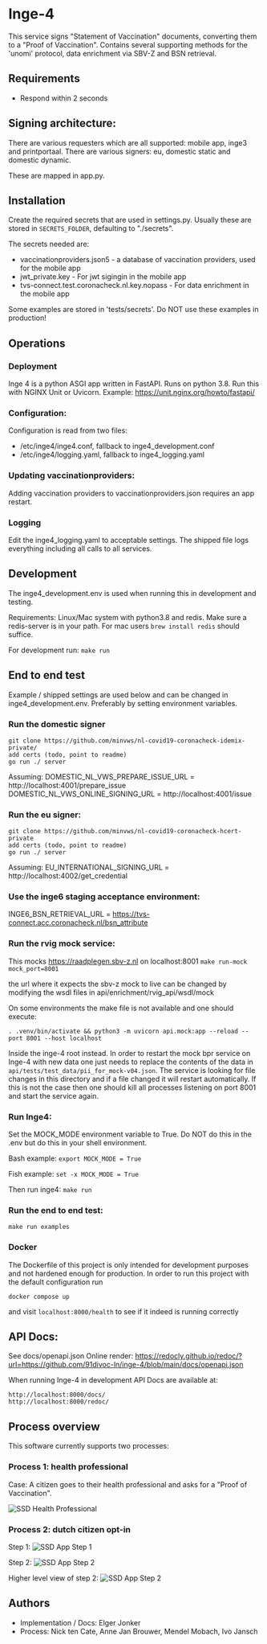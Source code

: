 # Inge-4
This service signs "Statement of Vaccination" documents, converting them to a "Proof of Vaccination".
Contains several supporting methods for the 'unomi' protocol, data enrichment via SBV-Z and BSN retrieval.

## Requirements
- Respond within 2 seconds

## Signing architecture:
There are various requesters which are all supported: mobile app, inge3 and printportaal.
There are various signers: eu, domestic static and domestic dynamic.

These are mapped in app.py.

## Installation
Create the required secrets that are used in settings.py. Usually these are stored in 
`SECRETS_FOLDER`, defaulting to "./secrets".

The secrets needed are:

- vaccinationproviders.json5 - a database of vaccination providers, used for the mobile app
- jwt_private.key - For jwt sigingin in the mobile app
- tvs-connect.test.coronacheck.nl.key.nopass - For data enrichment in the mobile app

Some examples are stored in 'tests/secrets'. Do NOT use these examples in production!


## Operations

### Deployment
Inge 4 is a python ASGI app written in FastAPI. Runs on python 3.8.
Run this with NGINX Unit or Uvicorn. Example: https://unit.nginx.org/howto/fastapi/

### Configuration:
Configuration is read from two files:

- /etc/inge4/inge4.conf, fallback to inge4_development.conf
- /etc/inge4/logging.yaml, fallback to inge4_logging.yaml

### Updating vaccinationproviders:
Adding vaccination providers to vaccinationproviders.json requires an app restart.

### Logging
Edit the inge4_logging.yaml to acceptable settings. The shipped file logs everything including
all calls to all services.


## Development
The inge4_development.env is used when running this in development and testing.

Requirements:
Linux/Mac system with python3.8 and redis.
Make sure a redis-server is in your path. For mac users `brew install redis` should suffice.

For development run:
`make run`


## End to end test

Example / shipped settings are used below and can be changed in inge4_development.env.
Preferably by setting environment variables.

### Run the domestic signer
```
git clone https://github.com/minvws/nl-covid19-coronacheck-idemix-private/
add certs (todo, point to readme)
go run ./ server
```
Assuming:
DOMESTIC_NL_VWS_PREPARE_ISSUE_URL = http://localhost:4001/prepare_issue
DOMESTIC_NL_VWS_ONLINE_SIGNING_URL = http://localhost:4001/issue


### Run the eu signer:
```
git clone https://github.com/minvws/nl-covid19-coronacheck-hcert-private
add certs (todo, point to readme)
go run ./ server
```

Assuming:
EU_INTERNATIONAL_SIGNING_URL = http://localhost:4002/get_credential


### Use the inge6 staging acceptance environment:
INGE6_BSN_RETRIEVAL_URL = https://tvs-connect.acc.coronacheck.nl/bsn_attribute


### Run the rvig mock service:
This mocks https://raadplegen.sbv-z.nl on localhost:8001
```make run-mock mock_port=8001```

the url where it expects the sbv-z mock to live
can be changed by modifying the wsdl files in
api/enrichment/rvig_api/wsdl/mock

On some environments the make file is not available and one should execute:

```. .venv/bin/activate && python3 -m uvicorn api.mock:app --reload --port 8001 --host localhost```

Inside the inge-4 root instead. In order to restart the mock bpr service on
Inge-4 with new data one just needs to replace the contents of the data in 
`api/tests/test_data/pii_for_mock-v04.json`. The service is looking for 
file changes in this directory and if a file changed it will restart
automatically. If this is not the case then one should kill all processes 
listening on port 8001 and start the service again.



### Run Inge4:
Set the MOCK_MODE environment variable to True. Do NOT do this in the .env
but do this in your shell environment.

Bash example:
`export MOCK_MODE = True`

Fish example:
`set -x MOCK_MODE = True`

Then run inge4:
`make run`

### Run the end to end test:
`make run examples`



### Docker

The Dockerfile of this project is only intended for development purposes and not hardened enough for production. In order to run this project with the default configuration run
```
docker compose up
```
and visit `localhost:8000/health` to see if it indeed is running correctly


## API Docs:
See docs/openapi.json
Online render: https://redocly.github.io/redoc/?url=https://github.com/91divoc-ln/inge-4/blob/main/docs/openapi.json


When running Inge-4 in development API Docs are available at:
```
http://localhost:8000/docs/
http://localhost:8000/redoc/
```


## Process overview

This software currently supports two processes:

### Process 1: health professional

Case: A citizen goes to their health professional and asks for a "Proof of Vaccination".

![SSD Health Professional](docs/DomesticPaperFlow.png "Domestic signing flow")


### Process 2: dutch citizen opt-in

Step 1:
![SSD App Step 1](docs/sequence-diagram-unomi-events.png "Domestic signing flow step 1")

Step 2:
![SSD App Step 2](docs/DomesticDynamicFlow.png "Domestic signing flow step 2")

Higher level view of step 2:
![SSD App Step 2](docs/sequence-diagram-event-to-proof.png "Domestic signing flow step 2")


## Authors

- Implementation / Docs: Elger Jonker
- Process: Nick ten Cate, Anne Jan Brouwer, Mendel Mobach, Ivo Jansch
